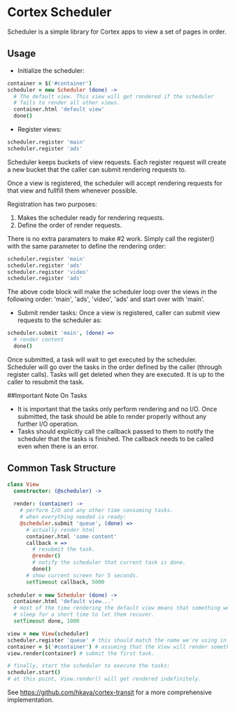 # Cortex Scheduler

Scheduler is a simple library for Cortex apps to view a set of pages in order.

## Usage

- Initialize the scheduler:
```coffeescript
container = $('#container')
scheduler = new Scheduler (done) ->
  # The default view. This view will get rendered if the scheduler
  # fails to render all other views. 
  container.html 'default view'
  done()
```

- Register views:
```coffeescript
scheduler.register 'main'
scheduler.register 'ads'
```
Scheduler keeps buckets of view requests. Each register request will create a new bucket that the caller can submit rendering requests to.

Once a view is registered, the scheduler will accept rendering requests for that view and fullfill them whenever possible.

Registration has two purposes:
  1. Makes the scheduler ready for rendering requests.
  2. Define the order of render requests.

There is no extra paramaters to make #2 work. Simply call the register() with the same parameter to define the rendering order:
```coffeescript
scheduler.register 'main'
scheduler.register 'ads'
scheduler.register 'video'
scheduler.register 'ads'
```
The above code block will make the scheduler loop over the views in the following order: 'main', 'ads', 'video', 'ads' and start over with 'main'.

- Submit render tasks:
Once a view is registered, caller can submit view requests to the scheduler as:
```coffeescript
scheduler.submit 'main', (done) =>
  # render content
  done()
```

Once submitted, a task will wait to get executed by the scheduler. Scheduler will go over the tasks in the order defined by the caller (through register calls). Tasks will get deleted when they are executed. It is up to the caller to resubmit the task.

##Important Note On Tasks
- It is important that the tasks only perform rendering and no I/O. Once submitted, the task should be able to render properly without any further I/O operation.
- Tasks should explicitly call the callback passed to them to notify the scheduler that the tasks is finished. The callback needs to be called even when there is an error.

## Common Task Structure
```coffeescript
class View
  constructor: (@scheduler) ->
  
  render: (container) ->
    # perform I/O and any other time consuming tasks.
    # when everything needed is ready:
    @scheduler.submit 'queue', (done) =>
      # actually render html
      container.html 'some content'
      callback = =>
        # resubmit the task.
        @render()
        # notify the scheduler that current task is done.
        done()
      # show current screen for 5 seconds.
      setTimeout callback, 5000
      
scheduler = new Scheduler (done) ->
  container.html 'default view...'
  # most of the time rendering the default view means that something went wrong with other views.
  # sleep for a short time to let them recover.
  setTimeout done, 1000

view = new View(scheduler)
scheduler.register 'queue' # this should match the name we're using in View.render()
container = $('#container') # assuming that the View will render something to DOM.
view.render(container) # submit the first task.

# finally, start the scheduler to execute the tasks:
scheduler.start()
# at this point, View.render() will get rendered indefinitely.
```

See https://github.com/hkaya/cortex-transit for a more comprehensive implementation.
  
